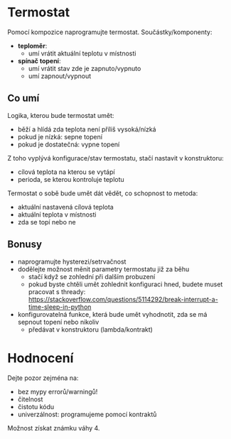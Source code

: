 # Termostat

Pomocí kompozice naprogramujte termostat. Součástky/komponenty:
- **teploměr**:
  - umí vrátit aktuální teplotu v místnosti
- **spínač topení**:
  - umí vrátit stav zde je zapnuto/vypnuto
  - umí zapnout/vypnout

## Co umí

Logika, kterou bude termostat umět:
- běží a hlídá zda teplota není příliš vysoká/nízká
- pokud je nízká: sepne topení
- pokud je dostatečná: vypne topení

Z toho vyplývá konfigurace/stav termostatu, stačí nastavit v konstruktoru:
- cílová teplota na kterou se vytápí
- perioda, se kterou kontroluje teplotu

Termostat o sobě bude umět dát vědět, co schopnost to metoda:
- aktuální nastavená cílová teplota
- aktuální teplota v místnosti
- zda se topí nebo ne

## Bonusy
- naprogramujte hysterezi/setrvačnost
- dodělejte možnost měnit parametry termostatu již za běhu
  - stačí když se zohlední při dalším probuzení
  - pokud byste chtěli umět zohlednit konfiguraci hned, budete muset pracovat s thready: https://stackoverflow.com/questions/5114292/break-interrupt-a-time-sleep-in-python
- konfigurovatelná funkce, která bude umět vyhodnotit, zda se má sepnout topení nebo nikoliv
  - předávat v konstruktoru (lambda/kontrakt)

# Hodnocení
Dejte pozor zejména na:
- bez mypy errorů/warningů!
- čitelnost
- čistotu kódu
- univerzálnost: programujeme pomocí kontraktů

Možnost získat známku váhy 4.
